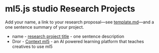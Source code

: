 # ml5.js studio Research Projects

Add your name, a link to your research proposal—see [template.md](template.md)—and a one sentence summary of your project.

* name - [research project title](template.md) - one sentence description
* Dror - [Context ml5](dror.md) - an AI powered learning platform that teaches creatives to use ml5

